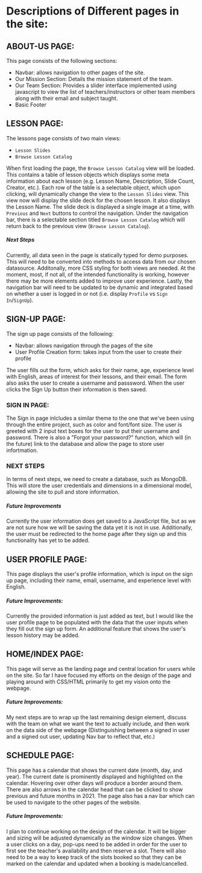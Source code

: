 # Descriptions of Different pages in the site:

## ABOUT-US PAGE:
This page consists of the following sections:
  - Navbar: allows navigation to other pages of the site.
  - Our Mission Section: Details the mission statement of the team.
  - Our Team Section: Provides a slider interface implemented using javascript
    to view the list of teachers/instructors or other team members along with their email and subject taught.
  - Basic Footer

## LESSON PAGE:
The lessons page consists of two main views:
  - `Lesson Slides`
  - `Browse Lesson Catalog`

When first loading the page, the `Browse Lesson Catalog` view will be loaded. This contains a table of lesson objects which displays some meta information about each lesson (e.g. Lesson Name, Description, Slide Count, Creator, etc.). Each row of the table is a selectable object, which upon clicking, will dynamically change the view to the `Lesson Slides` view. This view now will display the slide deck for the chosen lesson. It also displays the Lesson Name. The slide deck is displayed a single image at a time, with `Previous` and `Next` buttons to control the navigation. Under the navigation bar, there is a selectable section titled `Browse Lesson Catalog` which will return back to the previous view (`Browse Lesson Catalog`).

##### Next Steps
Currently, all data seen in the page is statically typed for demo purposes. This will need to be converted into methods to access data from our chosen datasource. Additonally, more CSS styling for both views are needed. At the moment, most, if not all, of the intended functionality is working, however there may be more elements added to improve user experience. Lastly, the navigation bar will need to be updated to be dynamic and integrated based on whether a user is logged in or not (i.e. display `Profile` vs `Sign In`/`SignUp`).

## SIGN-UP PAGE:
The sign up page consists of the following:
- Navbar: allows navigation through the pages of the site
- User Profile Creation form: takes input from the user to create their profile

The user fills out the form, which asks for their name, age, experience level with English, areas of interest for their lessons, and their email. The form also asks the user to create a username and passsword. When the user clicks the Sign Up button their information is then saved.

### SIGN IN PAGE:
  The Sign in page inlcludes a similar theme to the one that we've been using through the entire project, such as color and font/font size. The user is greeted with 2 input text boxes for the user to put their username and password. There is also a "Forgot your password?" function, which will (in the future) link to the database and allow the page to store user infortmation. 
  
### NEXT STEPS 
In terms of next steps, we need to create a database, such as MongoDB. This will store the user credentials and dimensions in a dimensional model, allowing the site to pull and store information.
  
##### Future Improvements
Currently the user information does get saved to a JavaScript file, but as we are not sure how we will be saving the data yet it is not in use. Additionally, the user must be redirected to the home page after they sign up and this functionality has yet to be added.

## USER PROFILE PAGE:
This page displays the user's profile information, which is input on the sign up page, including their name, email, username, and experience level with English.
##### Future Improvements:
Currently the provided information is just added as text, but I would like the user profile page to be populated with the data that the user inputs when they fill out the sign up form. An additional feature that shows the user's lesson history may be added.

## HOME/INDEX PAGE:
This page will serve as the landing page and central location for users while on the site. So far I have focused my efforts on the design of the page and playing around with CSS/HTML primarily to get my vision onto the webpage.
##### Future Improvements:
My next steps are to wrap up the last remaining design element, discuss with the team on what we want the text to actually include, and then work on the data side of the webpage (Distinguishing between a signed in user and a signed out user, updating Nav bar to reflect that, etc.)

## SCHEDULE PAGE:
This page has a calendar that shows the current date (month, day, and year). The current date is prominently displayed and highlighted on the calendar. Hovering over other days will produce a border around them. There are also arrows in the calendar head that can be clicked to show previous and future months in 2021. The page also has a nav bar which can be used to navigate to the other pages of the website.
##### Future Improvements:
I plan to continue working on the design of the calendar. It will be bigger and sizing will be adjusted dynamically as the window size changes. When a user clicks on a day, pop-ups need to be added in order for the user to first see the teacher's availability and then reserve a slot. There will also need to be a way to keep track of the slots booked so that they can be marked on the calendar and updated when a booking is made/cancelled.
